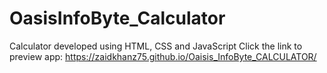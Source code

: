 # OasisInfoByte_Calculator
 Calculator developed using HTML, CSS and JavaScript
Click the link to preview app: https://zaidkhanz75.github.io/Oaisis_InfoByte_CALCULATOR/
